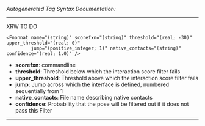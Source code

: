 _Autogenerated Tag Syntax Documentation:_

---
XRW TO DO

```
<Fnonnat name="(string)" scorefxn="(string)" threshold="(real; -30)" upper_threshold="(real; 0)"
         jump="(positive_integer; 1)" native_contacts="(string)" confidence="(real; 1.0)" />
```

-   **scorefxn**: commandline
-   **threshold**: Threshold below which the interaction score filter fails
-   **upper_threshold**: Threshold above which the interaction score filter fails
-   **jump**: Jump across which the interface is defined, numbered sequentially from 1
-   **native_contacts**: File name describing native contacts
-   **confidence**: Probability that the pose will be filtered out if it does not pass this Filter

---
